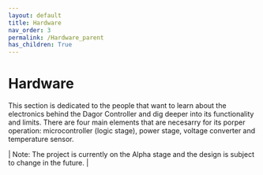```yaml
---
layout: default
title: Hardware
nav_order: 3
permalink: /Hardware_parent
has_children: True
---
```


# Hardware

This section is dedicated to the people that want to learn about the electronics behind the Dagor Controller and dig deeper into its functionality and limits. There are four main elements that are necesarry for its porper operation: microcontroller (logic stage), power stage, voltage converter and temperature sensor.

| Note: The project is currently on the Alpha stage and the design is subject to change in the future. |

